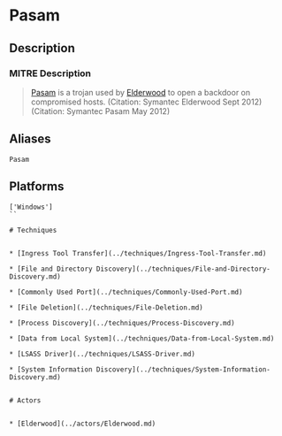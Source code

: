 
# Pasam

## Description

### MITRE Description

> [Pasam](https://attack.mitre.org/software/S0208) is a trojan used by [Elderwood](https://attack.mitre.org/groups/G0066) to open a backdoor on compromised hosts. (Citation: Symantec Elderwood Sept 2012) (Citation: Symantec Pasam May 2012)

## Aliases

```
Pasam
```

## Platforms

```
['Windows']
``

# Techniques


* [Ingress Tool Transfer](../techniques/Ingress-Tool-Transfer.md)

* [File and Directory Discovery](../techniques/File-and-Directory-Discovery.md)
    
* [Commonly Used Port](../techniques/Commonly-Used-Port.md)
    
* [File Deletion](../techniques/File-Deletion.md)
    
* [Process Discovery](../techniques/Process-Discovery.md)
    
* [Data from Local System](../techniques/Data-from-Local-System.md)
    
* [LSASS Driver](../techniques/LSASS-Driver.md)
    
* [System Information Discovery](../techniques/System-Information-Discovery.md)
    

# Actors


* [Elderwood](../actors/Elderwood.md)

